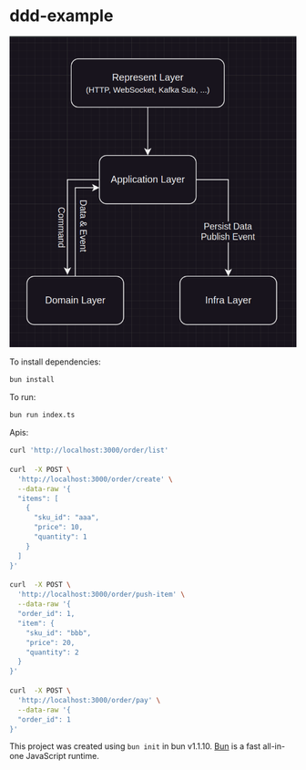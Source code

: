 # ddd-example

![DDD diagram](ddd-diagram.png?raw=true)

To install dependencies:

```bash
bun install
```

To run:

```bash
bun run index.ts
```

Apis:

```bash
curl 'http://localhost:3000/order/list'

curl  -X POST \
  'http://localhost:3000/order/create' \
  --data-raw '{
  "items": [
    {
      "sku_id": "aaa",
      "price": 10,
      "quantity": 1
    }
  ]
}'

curl  -X POST \
  'http://localhost:3000/order/push-item' \
  --data-raw '{
  "order_id": 1,
  "item": {
    "sku_id": "bbb",
    "price": 20,
    "quantity": 2
  }
}'

curl  -X POST \
  'http://localhost:3000/order/pay' \
  --data-raw '{
  "order_id": 1
}'
```

This project was created using `bun init` in bun v1.1.10. [Bun](https://bun.sh) is a fast all-in-one JavaScript runtime.
